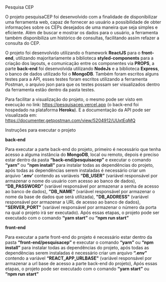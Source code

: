 Pesquisa CEP

O projeto pesquisaCEP foi desenvolvido com a finalidade de disponibilizar uma ferramenta web, capaz de fornecer ao usuário a possibilidade de obter informações sobre os CEPs desejados de uma maneira que seja simples e eficiente. Além de buscar e mostrar os dados para o usuário, a ferramenta também disponibiliza um histórico de consultas, facilitando assim refazer a consulta do CEP.

O projeto foi desenvolvido utilizando o framework **ReactJS** para o **front-end**, utilizando majoritariamente a biblioteca **styled-components** para a criação dos layouts, e comunicação entre os componentes via **PROPS**, a parte **back-end** foi desenvolvida utilizando **NodeJs** e a biblioteca **Express**, o banco de dados utilizado foi o **MongoDB**. Também foram escritos alguns testes para a API, esses testes foram escritos utilizando a ferramenta Postman, o arquivo json para que os testes possam ser visualizados dentro da ferramenta estão dentro da pasta testes.

Para facilitar a visualização do projeto, o mesmo pode ser visto em execução no link: https://pesquisacep.vercel.app (o back-end foi hospedado na plataforma **Heroku**). E a documentação da API pode ser visualizada em: https://documenter.getpostman.com/view/5204912/UUxtEqMQ


Instruções para executar o projeto

**back-end**

Para executar a parte back-end do projeto, primeiro é necessário que tenha acesso a alguma instância do **MongoDB**, local ou remoto, depois é preciso estar dentro da pasta **“back-end/pesquisacep”** e executar o comando **“yarn”** ou **“npm install”** para instalar todas as dependências do projeto, após todas as dependências serem instaladas é necessário criar um arquivo **‘.env’** contendo as variáveis **“DB_USER”** (variável responsável por armazenar o nome do usuário com acesso ao banco de dados), **“DB_PASSWORD”** (variável responsável por armazenar a senha de acesso ao banco de dados), **"DB_NAME"** (variável responsável por armazenar o nome da base de dados que será utilizada), **"DB_ADDRESS"** (variável responsável por armazenar a URL de acesso ao banco de dados), **"SERVER_PORT"** (variável responsável por armazenar o número da porta na qual o projeto irá ser executado).
Após essas etapas, o projeto pode ser executado com o comando **“yarn start”** ou **“npm run start”**

**front-end**

Para executar a parte front-end do projeto é necessário estar dentro da pasta **“front-end/pesquisacep”** e executar o comando **“yarn”** ou **“npm install”** para instalar todas as dependências do projeto, após todas as dependências serem instaladas é necessário criar um arquivo **“.env”** contendo a variável **“REACT_APP_URLBASE"** (variável responsável por armazenar a url base de acesso a parte back-end do projeto), Após essas etapas, o projeto pode ser executado com o comando **“yarn start”** ou **“npm run start”**
